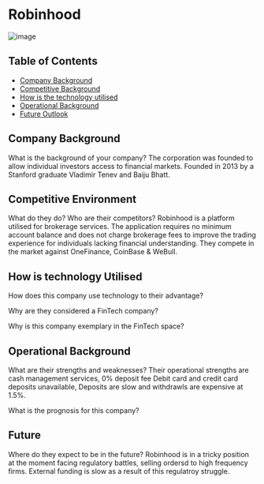# Robinhood
![image](https://9to5mac.com/wp-content/uploads/sites/6/2021/01/Robinhood-App.jpg?quality=82&strip=all)


## Table of Contents 
* [Company Background](#company-background)
* [Competitive Background](#competitive-environment)
* [How is the technology utilised](#how-is-the-technology-utilised)
* [Operational Background](#operational-background)
* [Future Outlook](#Future)


## Company Background
What is the background of your company?
The corporation was founded to allow individual investors access to financial markets. Founded in 2013 by a Stanford graduate Vladimir Tenev and Baiju Bhatt.

## Competitive Environment
What do they do? Who are their competitors?
Robinhood is a platform utilised for brokerage services. The application requires no minimum account balance and does not charge brokerage fees to improve the trading experience for individuals lacking financial understanding. They compete in the market against OneFinance, CoinBase & WeBull. 

## How is technology Utilised
How does this company use technology to their advantage?


Why are they considered a FinTech company?


Why is this company exemplary in the FinTech space?

## Operational Background
What are their strengths and weaknesses?
Their operational strengths are cash management services, 0% deposit fee
Debit card and credit card deposits unavailable, Deposits are slow and withdrawls are expensive at 1.5%.


What is the prognosis for this company?

## Future 
Where do they expect to be in the future?
Robinhood is in a tricky position at the moment facing regulatory battles, selling ordersd to high frequency firms. External funding is slow as a result of this regulatroy struggle. 
